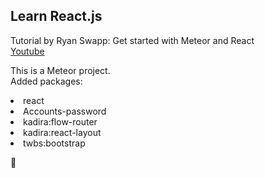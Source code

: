 <h2> Learn React.js </h2>
<p>
Tutorial by Ryan Swapp: Get started with Meteor and React <br>
<a href="https://www.youtube.com/watch?v=kVbVBp35keQ">Youtube </a> 
</p>

<p>
This is a Meteor project. <br>
Added packages:
<li> react </li>
<li> Accounts-password </li>
<li> kadira:flow-router </li>
<li> kadira:react-layout </li>
<li> twbs:bootstrap </li>
</p>

:tada:
